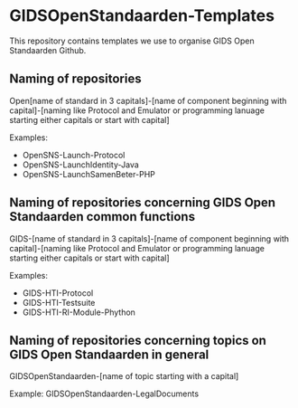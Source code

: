 # GIDSOpenStandaarden-Templates

This repository contains templates we use to organise GIDS Open Standaarden Github.

## Naming of repositories

Open[name of standard in 3 capitals]-[name of component beginning with capital]-[naming like Protocol and Emulator or programming lanuage starting either capitals or start with capital]

Examples:
- OpenSNS-Launch-Protocol
- OpenSNS-LaunchIdentity-Java
- OpenSNS-LaunchSamenBeter-PHP

## Naming of repositories concerning GIDS Open Standaarden common functions

GIDS-[name of standard in 3 capitals]-[name of component beginning with capital]-[naming like Protocol and Emulator or programming lanuage starting either capitals or start with capital]

Examples:
- GIDS-HTI-Protocol
- GIDS-HTI-Testsuite
- GIDS-HTI-RI-Module-Phython 

## Naming of repositories concerning topics on GIDS Open Standaarden in general

GIDSOpenStandaarden-[name of topic starting with a capital]

Example: GIDSOpenStandaarden-LegalDocuments
